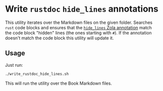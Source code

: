 # Write `rustdoc` `hide_lines` annotations

This utility iterates over the Markdown files on the given folder.
Searches `rust` code blocks and ensures that the [`hide_lines` Zola annotation][1] match the code block "hidden" lines (the ones starting with `#`).
If the annotation doesn't match the code block this utility will update it.

[1]: https://www.getzola.org/documentation/content/syntax-highlighting/#annotations

## Usage

Just run:

```sh
./write_rustdoc_hide_lines.sh
```

This will run the utility over the Book Markdown files.
